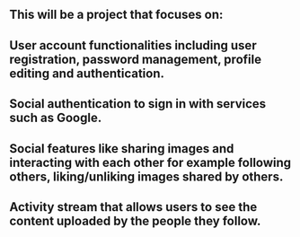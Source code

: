 ## This will be a project that focuses on:
## User account functionalities including user registration, password management, profile editing and authentication.
## Social authentication to sign in with services such as Google.
## Social features like sharing images and interacting with each other for example following others, liking/unliking images shared by others.
## Activity stream that allows users to see the content uploaded by the people they follow.